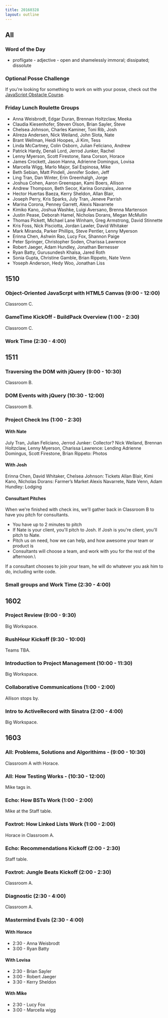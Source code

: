 ```yaml
---
title: 20160328
layout: outline
---
```


## All

### Word of the Day
* profligate - adjective - open and shamelessly immoral; dissipated;
dissolute

### Optional Posse Challenge

If you're looking for something to work on with your posse, check out the [JavaScript Obstacle Course](https://github.com/turingschool/posse_challenges/tree/master/js_obstacle_course).

### Friday Lunch Roulette Groups

* Anna Weisbrodt, Edgar Duran, Brennan Holtzclaw, Meeka
* Claudia Kiesenhofer, Steven Olson, Brian Sayler, Steve
* Chelsea Johnson, Charles Kaminer, Toni Rib, Josh
* Alireza Andersen, Nick Weiland, John Slota, Nate
* Brant Wellman, Heidi Hoopes, Ji Kim, Tess
* Linda McCartney, Colin Osborn, Julian Feliciano, Andrew
* Patrick Hardy, Denali Lord, Jerrod Junker, Rachel
* Lenny Myerson, Scott Firestone, Ilana Corson, Horace
* James Crockett, Jason Hanna, Adrienne Domingus, Lovisa
* Marcella Wigg, Marlo Major, Sal Espinosa, Mike
* Beth Sebian, Matt Pindell, Jennifer Soden, Jeff
* Ling Tran, Dan Winter, Erin Greenhalgh, Jorge
* Joshua Cohen, Aaron Greenspan, Kami Boers, Allison
* Andrew Thompson, Beth Secor, Karina Gonzales, Joanne
* Hector Huertas Baeza, Kerry Sheldon, Allan Blair,
* Joseph Perry, Kris Sparks, July Tran, Jeneve Parrish
* Marina Corona, Penney Garrett, Alexis Navarrete
* Kimiko Kano, Joshua Washke, Luigi Aversano, Brenna Martenson
* Justin Pease, Deborah Hamel, Nicholas Dorans, Megan McMullin
* Thomas Pickett, Michael Lane Winham, Greg Armstrong, David Stinnette
* Kris Foss, Nick Pisciotta, Jordan Lawler, David Whitaker
* Mark Miranda, Parker Phillips, Steve Pentler, Lenny Myerson
* Erinna Chen, Ashwin Rao, Lucy Fox, Shannon Paige
* Peter Springer, Christopher Soden, Charissa Lawrence
* Robert Jaeger, Adam Hundley, Jonathan Bernesser
* Ryan Batty, Gurusundesh Khalsa, Jared Roth
* Sonia Gupta, Christine Gamble, Brian Rippeto, Nate Venn
* Yoseph Anderson, Hedy Woo, Jonathan Liss


## 1510

### Object-Oriented JavaScrpt with HTML5 Canvas (9:00 - 12:00)

Classroom C.

### GameTime KickOff - BuildPack Overview (1:00 - 2:30)

Classroom C.

### Work Time (2:30 - 4:00)


## 1511

### Traversing the DOM with jQuery (9:00 - 10:30)

Classroom B.

### DOM Events with jQuery (10:30 - 12:00)

Classroom B.

### Project Check Ins (1:00 - 2:30)

#### With Nate

July Tran, Julian Feliciano, Jerrod Junker: Collector?
Nick Weiland, Brennan Holtzclaw, Lenny Myerson, Charissa Lawrence: Lending
Adrienne Domingus, Scott Firestone, Brian Rippeto: Photos

#### With Josh

Erinna Chen, David Whitaker, Chelsea Johnson: Tickets
Allan Blair, Kimi Kano, Nicholas Dorans: Farmer’s Market
Alexis Navarrete, Nate Venn, Adam Hundley: Lodging

#### Consultant Pitches

When we're finished with check ins, we'll gather back in Classroom B to have you pitch for consultants.

- You have up to 2 minutes to pitch
- If Nate is your client, you'll pitch to Josh. If Josh is you're client, you'll pitch to Nate.
- Pitch us on need, how we can help, and how awesome your team or product is
- Consultants will choose a team, and work with you for the rest of the afternoon.\

If a consultant chooses to join your team, he will do whatever you ask him to do, including write code.

### Small groups and Work Time (2:30 - 4:00)

## 1602

### Project Review (9:00 - 9:30)

Big Workspace.

### RushHour Kickoff (9:30 - 10:00)

Teams TBA.

### Introduction to Project Management (10:00 - 11:30)

Big Workspace.

### Collaborative Communications (1:00 - 2:00)

Allison stops by.

### Intro to ActiveRecord with Sinatra (2:00 - 4:00)

Big Workspace.


## 1603

### All: Problems, Solutions and Algorithims - (9:00 - 10:30)

Classroom A with Horace.

### All: How Testing Works - (10:30 - 12:00)

Mike tags in.

### Echo: How BSTs Work (1:00 - 2:00)

Mike at the Staff table.

### Foxtrot: How Linked Lists Work (1:00 - 2:00)

Horace in Classroom A.

### Echo: Recommendations Kickoff (2:00 - 2:30)

Staff table.

### Foxtrot: Jungle Beats Kickoff (2:00 - 2:30)

Classroom A.

### Diagnostic (2:30 - 4:00)

Classroom A.

### Mastermind Evals (2:30 - 4:00)

#### With Horace
* 2:30 - Anna Weisbrodt
* 3:00 - Ryan Batty

#### With Lovisa
* 2:30 -  Brian Sayler
* 3:00 -  Robert Jaeger
* 3:30 -  Kerry Sheldon

#### With Mike
* 2:30 - Lucy Fox
* 3:00 - Marcella wigg

